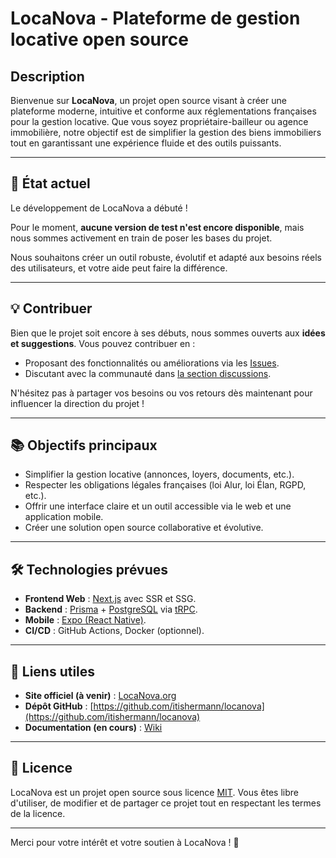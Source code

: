 # LocaNova - Plateforme de gestion locative open source

## Description
Bienvenue sur **LocaNova**, un projet open source visant à créer une plateforme moderne, intuitive et conforme aux réglementations françaises pour la gestion locative. Que vous soyez propriétaire-bailleur ou agence immobilière, notre objectif est de simplifier la gestion des biens immobiliers tout en garantissant une expérience fluide et des outils puissants.

---

## 🚀 État actuel
Le développement de LocaNova a débuté !

Pour le moment, **aucune version de test n'est encore disponible**, mais nous sommes activement en train de poser les bases du projet.

Nous souhaitons créer un outil robuste, évolutif et adapté aux besoins réels des utilisateurs, et votre aide peut faire la différence.

---

## 💡 Contribuer
Bien que le projet soit encore à ses débuts, nous sommes ouverts aux **idées et suggestions**. Vous pouvez contribuer en :

- Proposant des fonctionnalités ou améliorations via les [Issues](https://github.com/itishermann/locanova/issues).
- Discutant avec la communauté dans [la section discussions](https://github.com/itishermann/locanova/discussions).

N'hésitez pas à partager vos besoins ou vos retours dès maintenant pour influencer la direction du projet !

---

## 📚 Objectifs principaux
- Simplifier la gestion locative (annonces, loyers, documents, etc.).
- Respecter les obligations légales françaises (loi Alur, loi Élan, RGPD, etc.).
- Offrir une interface claire et un outil accessible via le web et une application mobile.
- Créer une solution open source collaborative et évolutive.

---

## 🛠️ Technologies prévues
- **Frontend Web** : [Next.js](https://nextjs.org/) avec SSR et SSG.
- **Backend** : [Prisma](https://www.prisma.io/) + [PostgreSQL](https://www.postgresql.org/) via [tRPC](https://trpc.io/).
- **Mobile** : [Expo (React Native)](https://expo.dev/).
- **CI/CD** : GitHub Actions, Docker (optionnel).

---

## 🔗 Liens utiles
- **Site officiel (à venir)** : [LocaNova.org](https://locanova.org)
- **Dépôt GitHub** : [https://github.com/itishermann/locanova](https://github.com/itishermann/locanova)
- **Documentation (en cours)** : [Wiki](https://github.com/itishermann/locanova/wiki)

---

## 📝 Licence
LocaNova est un projet open source sous licence [MIT](LICENSE). Vous êtes libre d'utiliser, de modifier et de partager ce projet tout en respectant les termes de la licence.

---

Merci pour votre intérêt et votre soutien à LocaNova ! 🌟
